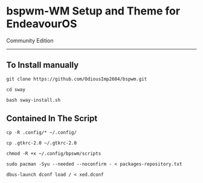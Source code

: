 # bspwm-WM Setup and Theme for EndeavourOS
Community Edition 
***

## To Install manually

    git clone https://github.com/OdiousImp2604/bspwm.git

    cd sway

    bash sway-install.sh
   
## Contained In The Script
    cp -R .config/* ~/.config/
        
    cp .gtkrc-2.0 ~/.gtkrc-2.0
    
    chmod -R +x ~/.config/bpswm/scripts
        
    sudo pacman -Syu --needed --noconfirm - < packages-repository.txt
    
    dbus-launch dconf load / < xed.dconf

